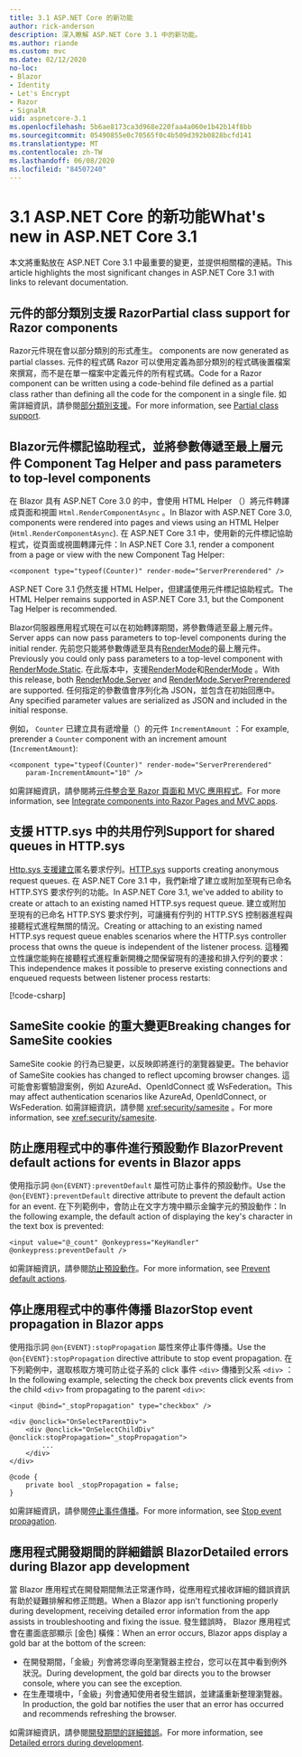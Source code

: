 ```yaml
---
title: 3.1 ASP.NET Core 的新功能
author: rick-anderson
description: 深入瞭解 ASP.NET Core 3.1 中的新功能。
ms.author: riande
ms.custom: mvc
ms.date: 02/12/2020
no-loc:
- Blazor
- Identity
- Let's Encrypt
- Razor
- SignalR
uid: aspnetcore-3.1
ms.openlocfilehash: 5b6ae8173ca3d968e220faa4a060e1b42b14f8bb
ms.sourcegitcommit: 05490855e0c70565f0c4b509d392b0828bcfd141
ms.translationtype: MT
ms.contentlocale: zh-TW
ms.lasthandoff: 06/08/2020
ms.locfileid: "84507240"
---
```

# <a name="whats-new-in-aspnet-core-31"></a><span data-ttu-id="9b135-103">3.1 ASP.NET Core 的新功能</span><span class="sxs-lookup"><span data-stu-id="9b135-103">What's new in ASP.NET Core 3.1</span></span>

<span data-ttu-id="9b135-104">本文將重點放在 ASP.NET Core 3.1 中最重要的變更，並提供相關檔的連結。</span><span class="sxs-lookup"><span data-stu-id="9b135-104">This article highlights the most significant changes in ASP.NET Core 3.1 with links to relevant documentation.</span></span>

## <a name="partial-class-support-for-razor-components"></a><span data-ttu-id="9b135-105">元件的部分類別支援 Razor</span><span class="sxs-lookup"><span data-stu-id="9b135-105">Partial class support for Razor components</span></span>

Razor<span data-ttu-id="9b135-106">元件現在會以部分類別的形式產生。</span><span class="sxs-lookup"><span data-stu-id="9b135-106"> components are now generated as partial classes.</span></span> <span data-ttu-id="9b135-107">元件的程式碼 Razor 可以使用定義為部分類別的程式碼後置檔案來撰寫，而不是在單一檔案中定義元件的所有程式碼。</span><span class="sxs-lookup"><span data-stu-id="9b135-107">Code for a Razor component can be written using a code-behind file defined as a partial class rather than defining all the code for the component in a single file.</span></span> <span data-ttu-id="9b135-108">如需詳細資訊，請參閱[部分類別支援](xref:blazor/components#partial-class-support)。</span><span class="sxs-lookup"><span data-stu-id="9b135-108">For more information, see [Partial class support](xref:blazor/components#partial-class-support).</span></span>

## <a name="blazor-component-tag-helper-and-pass-parameters-to-top-level-components"></a>Blazor<span data-ttu-id="9b135-109">元件標記協助程式，並將參數傳遞至最上層元件</span><span class="sxs-lookup"><span data-stu-id="9b135-109"> Component Tag Helper and pass parameters to top-level components</span></span>

<span data-ttu-id="9b135-110">在 Blazor 具有 ASP.NET Core 3.0 的中，會使用 HTML Helper （）將元件轉譯成頁面和視圖 `Html.RenderComponentAsync` 。</span><span class="sxs-lookup"><span data-stu-id="9b135-110">In Blazor with ASP.NET Core 3.0, components were rendered into pages and views using an HTML Helper (`Html.RenderComponentAsync`).</span></span> <span data-ttu-id="9b135-111">在 ASP.NET Core 3.1 中，使用新的元件標記協助程式，從頁面或視圖轉譯元件：</span><span class="sxs-lookup"><span data-stu-id="9b135-111">In ASP.NET Core 3.1, render a component from a page or view with the new Component Tag Helper:</span></span>

```cshtml
<component type="typeof(Counter)" render-mode="ServerPrerendered" />
```

<span data-ttu-id="9b135-112">ASP.NET Core 3.1 仍然支援 HTML Helper，但建議使用元件標記協助程式。</span><span class="sxs-lookup"><span data-stu-id="9b135-112">The HTML Helper remains supported in ASP.NET Core 3.1, but the Component Tag Helper is recommended.</span></span>

Blazor<span data-ttu-id="9b135-113">伺服器應用程式現在可以在初始轉譯期間，將參數傳遞至最上層元件。</span><span class="sxs-lookup"><span data-stu-id="9b135-113"> Server apps can now pass parameters to top-level components during the initial render.</span></span> <span data-ttu-id="9b135-114">先前您只能將參數傳遞至具有[RenderMode](xref:Microsoft.AspNetCore.Mvc.Rendering.RenderMode.Static)的最上層元件。</span><span class="sxs-lookup"><span data-stu-id="9b135-114">Previously you could only pass parameters to a top-level component with [RenderMode.Static](xref:Microsoft.AspNetCore.Mvc.Rendering.RenderMode.Static).</span></span> <span data-ttu-id="9b135-115">在此版本中，支援[RenderMode](xref:Microsoft.AspNetCore.Mvc.Rendering.RenderMode.Server)和[RenderMode](xref:Microsoft.AspNetCore.Mvc.Rendering.RenderMode.ServerPrerendered) 。</span><span class="sxs-lookup"><span data-stu-id="9b135-115">With this release, both [RenderMode.Server](xref:Microsoft.AspNetCore.Mvc.Rendering.RenderMode.Server) and [RenderMode.ServerPrerendered](xref:Microsoft.AspNetCore.Mvc.Rendering.RenderMode.ServerPrerendered) are supported.</span></span> <span data-ttu-id="9b135-116">任何指定的參數值會序列化為 JSON，並包含在初始回應中。</span><span class="sxs-lookup"><span data-stu-id="9b135-116">Any specified parameter values are serialized as JSON and included in the initial response.</span></span>

<span data-ttu-id="9b135-117">例如， `Counter` 已建立具有遞增量（）的元件 `IncrementAmount` ：</span><span class="sxs-lookup"><span data-stu-id="9b135-117">For example, prerender a `Counter` component with an increment amount (`IncrementAmount`):</span></span>

```cshtml
<component type="typeof(Counter)" render-mode="ServerPrerendered" 
    param-IncrementAmount="10" />
```

<span data-ttu-id="9b135-118">如需詳細資訊，請參閱將[元件整合至 Razor 頁面和 MVC 應用程式](xref:blazor/integrate-components)。</span><span class="sxs-lookup"><span data-stu-id="9b135-118">For more information, see [Integrate components into Razor Pages and MVC apps](xref:blazor/integrate-components).</span></span>

## <a name="support-for-shared-queues-in-httpsys"></a><span data-ttu-id="9b135-119">支援 HTTP.sys 中的共用佇列</span><span class="sxs-lookup"><span data-stu-id="9b135-119">Support for shared queues in HTTP.sys</span></span>

<span data-ttu-id="9b135-120">[Http.sys 支援建立](xref:fundamentals/servers/httpsys)匿名要求佇列。</span><span class="sxs-lookup"><span data-stu-id="9b135-120">[HTTP.sys](xref:fundamentals/servers/httpsys) supports creating anonymous request queues.</span></span> <span data-ttu-id="9b135-121">在 ASP.NET Core 3.1 中，我們新增了建立或附加至現有已命名 HTTP.SYS 要求佇列的功能。</span><span class="sxs-lookup"><span data-stu-id="9b135-121">In ASP.NET Core 3.1, we've added to ability to create or attach to an existing named HTTP.sys request queue.</span></span> <span data-ttu-id="9b135-122">建立或附加至現有的已命名 HTTP.SYS 要求佇列，可讓擁有佇列的 HTTP.SYS 控制器進程與接聽程式進程無關的情況。</span><span class="sxs-lookup"><span data-stu-id="9b135-122">Creating or attaching to an existing named HTTP.sys request queue enables scenarios where the HTTP.sys controller process that owns the queue is independent of the listener process.</span></span> <span data-ttu-id="9b135-123">這種獨立性讓您能夠在接聽程式進程重新開機之間保留現有的連接和排入佇列的要求：</span><span class="sxs-lookup"><span data-stu-id="9b135-123">This independence makes it possible to preserve existing connections and enqueued requests between listener process restarts:</span></span>

[!code-csharp[](sample/Program.cs?name=snippet)]

## <a name="breaking-changes-for-samesite-cookies"></a><span data-ttu-id="9b135-124">SameSite cookie 的重大變更</span><span class="sxs-lookup"><span data-stu-id="9b135-124">Breaking changes for SameSite cookies</span></span>

<span data-ttu-id="9b135-125">SameSite cookie 的行為已變更，以反映即將進行的瀏覽器變更。</span><span class="sxs-lookup"><span data-stu-id="9b135-125">The behavior of SameSite cookies has changed to reflect upcoming browser changes.</span></span> <span data-ttu-id="9b135-126">這可能會影響驗證案例，例如 AzureAd、OpenIdConnect 或 WsFederation。</span><span class="sxs-lookup"><span data-stu-id="9b135-126">This may affect authentication scenarios like AzureAd, OpenIdConnect, or WsFederation.</span></span> <span data-ttu-id="9b135-127">如需詳細資訊，請參閱 <xref:security/samesite> 。</span><span class="sxs-lookup"><span data-stu-id="9b135-127">For more information, see <xref:security/samesite>.</span></span>

## <a name="prevent-default-actions-for-events-in-blazor-apps"></a><span data-ttu-id="9b135-128">防止應用程式中的事件進行預設動作 Blazor</span><span class="sxs-lookup"><span data-stu-id="9b135-128">Prevent default actions for events in Blazor apps</span></span>

<span data-ttu-id="9b135-129">使用指示詞 `@on{EVENT}:preventDefault` 屬性可防止事件的預設動作。</span><span class="sxs-lookup"><span data-stu-id="9b135-129">Use the `@on{EVENT}:preventDefault` directive attribute to prevent the default action for an event.</span></span> <span data-ttu-id="9b135-130">在下列範例中，會防止在文字方塊中顯示金鑰字元的預設動作：</span><span class="sxs-lookup"><span data-stu-id="9b135-130">In the following example, the default action of displaying the key's character in the text box is prevented:</span></span>

```razor
<input value="@_count" @onkeypress="KeyHandler" @onkeypress:preventDefault />
```

<span data-ttu-id="9b135-131">如需詳細資訊，請參閱[防止預設動作](xref:blazor/event-handling#prevent-default-actions)。</span><span class="sxs-lookup"><span data-stu-id="9b135-131">For more information, see [Prevent default actions](xref:blazor/event-handling#prevent-default-actions).</span></span>

## <a name="stop-event-propagation-in-blazor-apps"></a><span data-ttu-id="9b135-132">停止應用程式中的事件傳播 Blazor</span><span class="sxs-lookup"><span data-stu-id="9b135-132">Stop event propagation in Blazor apps</span></span>

<span data-ttu-id="9b135-133">使用指示詞 `@on{EVENT}:stopPropagation` 屬性來停止事件傳播。</span><span class="sxs-lookup"><span data-stu-id="9b135-133">Use the `@on{EVENT}:stopPropagation` directive attribute to stop event propagation.</span></span> <span data-ttu-id="9b135-134">在下列範例中，選取核取方塊可防止從子系的 click 事件 `<div>` 傳播到父系 `<div>` ：</span><span class="sxs-lookup"><span data-stu-id="9b135-134">In the following example, selecting the check box prevents click events from the child `<div>` from propagating to the parent `<div>`:</span></span>

```razor
<input @bind="_stopPropagation" type="checkbox" />

<div @onclick="OnSelectParentDiv">
    <div @onclick="OnSelectChildDiv" @onclick:stopPropagation="_stopPropagation">
        ...
    </div>
</div>

@code {
    private bool _stopPropagation = false;
}
```

<span data-ttu-id="9b135-135">如需詳細資訊，請參閱[停止事件傳播](xref:blazor/event-handling#stop-event-propagation)。</span><span class="sxs-lookup"><span data-stu-id="9b135-135">For more information, see [Stop event propagation](xref:blazor/event-handling#stop-event-propagation).</span></span>

## <a name="detailed-errors-during-blazor-app-development"></a><span data-ttu-id="9b135-136">應用程式開發期間的詳細錯誤 Blazor</span><span class="sxs-lookup"><span data-stu-id="9b135-136">Detailed errors during Blazor app development</span></span>

<span data-ttu-id="9b135-137">當 Blazor 應用程式在開發期間無法正常運作時，從應用程式接收詳細的錯誤資訊有助於疑難排解和修正問題。</span><span class="sxs-lookup"><span data-stu-id="9b135-137">When a Blazor app isn't functioning properly during development, receiving detailed error information from the app assists in troubleshooting and fixing the issue.</span></span> <span data-ttu-id="9b135-138">發生錯誤時， Blazor 應用程式會在畫面底部顯示 [金色] 橫條：</span><span class="sxs-lookup"><span data-stu-id="9b135-138">When an error occurs, Blazor apps display a gold bar at the bottom of the screen:</span></span>

* <span data-ttu-id="9b135-139">在開發期間，「金級」列會將您導向至瀏覽器主控台，您可以在其中看到例外狀況。</span><span class="sxs-lookup"><span data-stu-id="9b135-139">During development, the gold bar directs you to the browser console, where you can see the exception.</span></span>
* <span data-ttu-id="9b135-140">在生產環境中，「金級」列會通知使用者發生錯誤，並建議重新整理瀏覽器。</span><span class="sxs-lookup"><span data-stu-id="9b135-140">In production, the gold bar notifies the user that an error has occurred and recommends refreshing the browser.</span></span>

<span data-ttu-id="9b135-141">如需詳細資訊，請參閱[開發期間的詳細錯誤](xref:blazor/handle-errors#detailed-errors-during-development)。</span><span class="sxs-lookup"><span data-stu-id="9b135-141">For more information, see [Detailed errors during development](xref:blazor/handle-errors#detailed-errors-during-development).</span></span>
